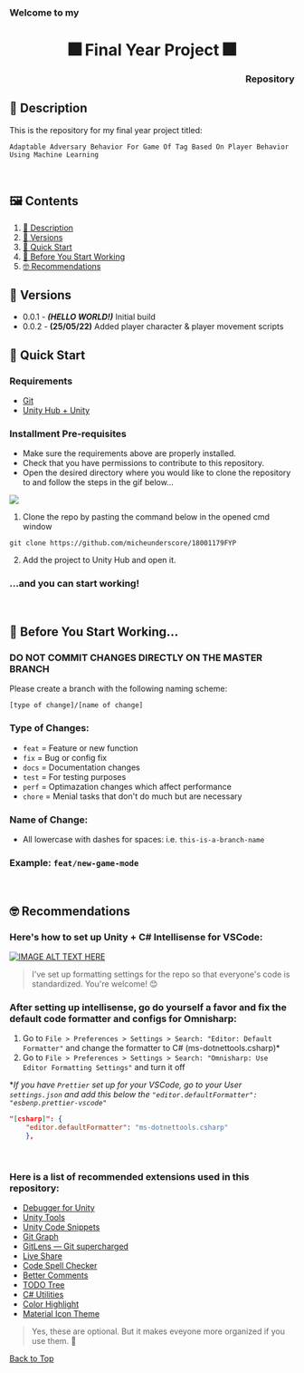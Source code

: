 <h3 align="left">Welcome to my</h3>
<h1 align="center">🎆 Final Year Project 🎆</h1>
<h3 align="right">Repository</h3>

## 📑 Description

This is the repository for my final year project titled:
```
Adaptable Adversary Behavior For Game Of Tag Based On Player Behavior Using Machine Learning
```
<br/>

## 🖼 Contents

1. [📑 Description](#-description)
2. [🏁 Versions](#-versions)
3. [🚀 Quick Start](#-quick-start)
4. [🗿 Before You Start Working](#-before-you-start-working)
5. [🤓 Recommendations](#-recommendations)
   <br/>

## 🏁 Versions

- 0.0.1 - **_(HELLO WORLD!)_** Initial build
- 0.0.2 - **(25/05/22)** Added player character & player movement scripts
  <br/>

## 🚀 Quick Start

### Requirements

- [Git](https://git-scm.com/downloads)
- [Unity Hub + Unity](https://unity.com/download)

### Installment Pre-requisites

- Make sure the requirements above are properly installed.
- Check that you have permissions to contribute to this repository.
- Open the desired directory where you would like to clone the repository to and follow the steps in the gif below...

![](https://i.imgur.com/V1CwPfK.gif)

1. Clone the repo by pasting the command below in the opened cmd window

```
git clone https://github.com/micheunderscore/18001179FYP
```

2. Add the project to Unity Hub and open it.

### ...and you can start working!

<br/>

## 🗿 Before You Start Working...

### DO NOT COMMIT CHANGES DIRECTLY ON THE MASTER BRANCH

Please create a branch with the following naming scheme:

```
[type of change]/[name of change]
```

### Type of Changes:

- `feat` = Feature or new function
- `fix` = Bug or config fix
- `docs` = Documentation changes
- `test` = For testing purposes
- `perf` = Optimazation changes which affect performance
- `chore` = Menial tasks that don't do much but are necessary

### Name of Change:

- All lowercase with dashes for spaces: i.e. `this-is-a-branch-name`

### Example: `feat/new-game-mode`

<br/>

## 🤓 Recommendations

### Here's how to set up Unity + C# Intellisense for VSCode:

[![IMAGE ALT TEXT HERE](https://i.ytimg.com/vi/4WWX2_tZu5Q/maxresdefault.jpg)](https://www.youtube.com/watch?v=4WWX2_tZu5Q)

> I've set up formatting settings for the repo so that everyone's code is standardized. You're welcome! 😊

### After setting up intellisense, go do yourself a favor and fix the default code formatter and configs for Omnisharp:

1. Go to `File > Preferences > Settings > Search: "Editor: Default Formatter"` and change the formatter to C# (ms-dotnettools.csharp)\*
2. Go to `File > Preferences > Settings > Search: "Omnisharp: Use Editor Formatting Settings"` and turn it off

\*_If you have `Prettier` set up for your VSCode, go to your User `settings.json` and add this below the `"editor.defaultFormatter": "esbenp.prettier-vscode"`_

```json
"[csharp]": {
    "editor.defaultFormatter": "ms-dotnettools.csharp"
    },
```

<br/>

### Here is a list of recommended extensions used in this repository:

- [Debugger for Unity](https://marketplace.visualstudio.com/items?itemName=Unity.unity-debug)
- [Unity Tools](https://marketplace.visualstudio.com/items?itemName=Tobiah.unity-tools)
- [Unity Code Snippets](https://marketplace.visualstudio.com/items?itemName=kleber-swf.unity-code-snippets)
- [Git Graph](https://marketplace.visualstudio.com/items?itemName=mhutchie.git-graph)
- [GitLens — Git supercharged](https://marketplace.visualstudio.com/items?itemName=eamodio.gitlens)
- [Live Share](https://marketplace.visualstudio.com/items?itemName=MS-vsliveshare.vsliveshare)
- [Code Spell Checker](https://marketplace.visualstudio.com/items?itemName=streetsidesoftware.code-spell-checker)
- [Better Comments](https://marketplace.visualstudio.com/items?itemName=aaron-bond.better-comments)
- [TODO Tree](https://marketplace.visualstudio.com/items?itemName=Gruntfuggly.todo-tree)
- [C# Utilities](https://marketplace.visualstudio.com/items?itemName=revrenlove.c-sharp-utilities)
- [Color Highlight](https://marketplace.visualstudio.com/items?itemName=naumovs.color-highlight)
- [Material Icon Theme](https://marketplace.visualstudio.com/items?itemName=PKief.material-icon-theme)

> Yes, these are optional. But it makes eveyone more organized if you use them. 🙂

[Back to Top](#welcome-to-the)
